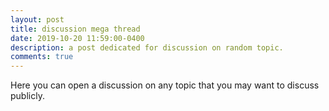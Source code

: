 ```yaml
---
layout: post
title: discussion mega thread
date: 2019-10-20 11:59:00-0400
description: a post dedicated for discussion on random topic.
comments: true
---
```

Here you can open a discussion on any topic that you may want to discuss publicly.
